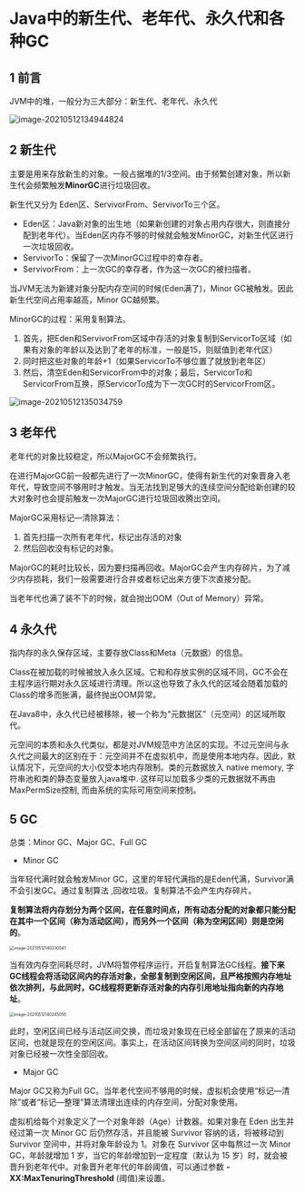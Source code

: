 # Java中的新生代、老年代、永久代和各种GC



## 1 前言

JVM中的堆，一般分为三大部分：新生代、老年代、永久代

![image-20210512134944824](C:\Users\XiangCXiao\AppData\Roaming\Typora\typora-user-images\image-20210512134944824.png)



## **2 新生代**

主要是用来存放新生的对象。一般占据堆的1/3空间。由于频繁创建对象，所以新生代会频繁触发**MinorGC**进行垃圾回收。

新生代又分为 Eden区、ServivorFrom、ServivorTo三个区。

- Eden区：Java新对象的出生地（如果新创建的对象占用内存很大，则直接分配到老年代）。当Eden区内存不够的时候就会触发MinorGC，对新生代区进行一次垃圾回收。
- ServivorTo：保留了一次MinorGC过程中的幸存者。
- ServivorFrom：上一次GC的幸存者，作为这一次GC的被扫描者。

当JVM无法为新建对象分配内存空间的时候(Eden满了)，Minor GC被触发。因此新生代空间占用率越高，Minor GC越频繁。

MinorGC的过程：采用复制算法。

1. 首先，把Eden和ServivorFrom区域中存活的对象复制到ServicorTo区域（如果有对象的年龄以及达到了老年的标准，一般是15，则赋值到老年代区）
2. 同时把这些对象的年龄+1（如果ServicorTo不够位置了就放到老年区）
3. 然后，清空Eden和ServicorFrom中的对象；最后，ServicorTo和ServicorFrom互换，原ServicorTo成为下一次GC时的ServicorFrom区。

![image-20210512135034759](C:\Users\XiangCXiao\AppData\Roaming\Typora\typora-user-images\image-20210512135034759.png)



## **3 老年代**

老年代的对象比较稳定，所以MajorGC不会频繁执行。

在进行MajorGC前一般都先进行了一次MinorGC，使得有新生代的对象晋身入老年代，导致空间不够用时才触发。当无法找到足够大的连续空间分配给新创建的较大对象时也会提前触发一次MajorGC进行垃圾回收腾出空间。

MajorGC采用标记—清除算法：

1. 首先扫描一次所有老年代，标记出存活的对象
2. 然后回收没有标记的对象。

MajorGC的耗时比较长，因为要扫描再回收。MajorGC会产生内存碎片，为了减少内存损耗，我们一般需要进行合并或者标记出来方便下次直接分配。

当老年代也满了装不下的时候，就会抛出OOM（Out of Memory）异常。



## **4 永久代**

指内存的永久保存区域，主要存放Class和Meta（元数据）的信息。

Class在被加载的时候被放入永久区域。它和和存放实例的区域不同，GC不会在主程序运行期对永久区域进行清理。所以这也导致了永久代的区域会随着加载的Class的增多而胀满，最终抛出OOM异常。

在Java8中，永久代已经被移除，被一个称为“元数据区”（元空间）的区域所取代。

元空间的本质和永久代类似，都是对JVM规范中方法区的实现。不过元空间与永久代之间最大的区别在于：元空间并不在虚拟机中，而是使用本地内存。因此，默认情况下，元空间的大小仅受本地内存限制。类的元数据放入 native memory, 字符串池和类的静态变量放入java堆中. 这样可以加载多少类的元数据就不再由MaxPermSize控制, 而由系统的实际可用空间来控制。



## 5 GC

总类：Minor GC、Major GC、Full GC

- Minor GC

当年轻代满时就会触发Minor GC，这里的年轻代满指的是Eden代满，Survivor满不会引发GC。通过复制算法 ,回收垃圾。复制算法不会产生内存碎片。

 **复制算法将内存划分为两个区间，在任意时间点，所有动态分配的对象都只能分配在其中一个区间（称为活动区间），而另外一个区间（称为空闲区间）则是空闲的**。

<img src="C:\Users\XiangCXiao\AppData\Roaming\Typora\typora-user-images\image-20210512140230041.png" alt="image-20210512140230041" style="zoom:50%;" />

当有效内存空间耗尽时，JVM将暂停程序运行，开启复制算法GC线程。**接下来GC线程会将活动区间内的存活对象，全部复制到空闲区间，且严格按照内存地址依次排列，与此同时，GC线程将更新存活对象的内存引用地址指向新的内存地址**。

<img src="C:\Users\XiangCXiao\AppData\Roaming\Typora\typora-user-images\image-20210512140245055.png" alt="image-20210512140245055" style="zoom:50%;" />

此时，空闲区间已经与活动区间交换，而垃圾对象现在已经全部留在了原来的活动区间，也就是现在的空闲区间。事实上，在活动区间转换为空间区间的同时，垃圾对象已经被一次性全部回收。

- Major GC

Major GC又称为Full GC。当年老代空间不够用的时候，虚拟机会使用“标记—清除”或者“标记—整理”算法清理出连续的内存空间，分配对象使用。

虚拟机给每个对象定义了一个对象年龄（Age）计数器。如果对象在 Eden 出生并经过第一次 Minor GC 后仍然存活，并且能被 Survivor 容纳的话，将被移动到 Survivor 空间中，并将对象年龄设为 1。对象在 Survivor 区中每熬过一次 Minor GC，年龄就增加 1 岁，当它的年龄增加到一定程度（默认为 15 岁）时，就会被晋升到老年代中。对象晋升老年代的年龄阈值，可以通过参数 **-XX:MaxTenuringThreshold** (阈值)来设置。




